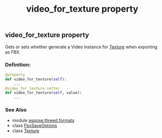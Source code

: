 ﻿---
title: video_for_texture property
second_title: Aspose.3D for Python via .NET API References
description: 
type: docs
weight: 140
url: /python-net/aspose.threed.formats/fbxsaveoptions/video_for_texture/
is_root: false
---

## video_for_texture property


Gets or sets whether generate a Video instance for [Texture](/3d/python-net/aspose.threed.shading/texture) when exporting as FBX.
### Definition:
```python
@property
def video_for_texture(self):
    ...
@video_for_texture.setter
def video_for_texture(self, value):
    ...
```

### See Also
* module [aspose.threed.formats](../../)
* class [FbxSaveOptions](/3d/python-net/aspose.threed.formats/fbxsaveoptions)
* class [Texture](/3d/python-net/aspose.threed.shading/texture)
